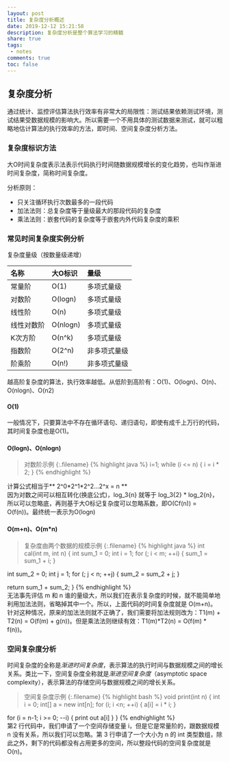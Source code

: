 ```yaml
---
layout: post
title: 复杂度分析概述
date: 2019-12-12 15:21:58
description: 复杂度分析是整个算法学习的精髓
share: true
tags:
 - notes
comments: true
toc: false
---
```


## 复杂度分析

通过统计、监控评估算法执行效率有非常大的局限性：测试结果依赖测试环境，测试结果受数据规模的影响大。所以需要一个不用具体的测试数据来测试，就可以粗略地估计算法的执行效率的方法，即时间、空间复杂度分析方法。

### 复杂度标识方法

大O时间复杂度表示法表示代码执行时间随数据规模增长的变化趋势，也叫作渐进时间复杂度，简称时间复杂度。  

分析原则：

* 只关注循环执行次数最多的一段代码
* 加法法则：总复杂度等于量级最大的那段代码的复杂度
* 乘法法则：嵌套代码的复杂度等于嵌套内外代码复杂度的乘积

### 常见时间复杂度实例分析

复杂度量级（按数量级递增）

|名称 | 大O标识| 量级|
|:------|:-------|:--|
|常量阶|O(1)|多项式量级|
|对数阶|O(logn)|多项式量级|
|线性阶|O(n)|多项式量级|
|线性对数阶|O(nlogn)|多项式量级|
|K次方阶|O(n^k)|多项式量级|
|指数阶|O(2^n)|非多项式量级|
|阶乘阶|O(n!)|非多项式量级|

越高阶复杂度的算法，执行效率越低。从低阶到高阶有：O(1)、O(logn)、O(n)、O(nlogn)、O(n2)

#### O(1)

一般情况下，只要算法中不存在循环语句、递归语句，即使有成千上万行的代码，其时间复杂度也是Ο(1)。

#### O(logn)、O(nlogn)

>对数阶示例
{:.filename}
{% highlight java %}
 i=1;
 while (i <= n)  {
   i = i * 2;
 }
{% endhighlight %}

计算公式相当于** 2^0\*2^1\*2^2...2^x = n **  
因为对数之间可以相互转化(换底公式)，log_3{n} 就等于 log_3{2} * log_2{n}，所以可以忽略底，再则基于大O标记复杂度可以忽略系数，即O(Cf(n)) = O(f(n))。最终统一表示为O(logn)

#### O(m+n)、O(m*n)

>复杂度由两个数据的规模示例
{:.filename}
{% highlight java %}
int cal(int m, int n) {
  int sum_1 = 0;
  int i = 1;
  for (; i < m; ++i) {
    sum_1 = sum_1 + i;
  }

  int sum_2 = 0;
  int j = 1;
  for (; j < n; ++j) {
    sum_2 = sum_2 + j;
  }

  return sum_1 + sum_2;
}
{% endhighlight %}  
无法事先评估 m 和 n 谁的量级大，所以我们在表示复杂度的时候，就不能简单地利用加法法则，省略掉其中一个。所以，上面代码的时间复杂度就是 O(m+n)。  
针对这种情况，原来的加法法则就不正确了，我们需要将加法规则改为：T1(m) + T2(n) = O(f(m) + g(n))。但是乘法法则继续有效：T1(m)*T2(n) = O(f(m) * f(n))。

### 空间复杂度分析

时间复杂度的全称是*渐进时间复杂度*，表示算法的执行时间与数据规模之间的增长关系。类比一下，空间复杂度全称就是*渐进空间复杂度*（asymptotic space complexity），表示算法的存储空间与数据规模之间的增长关系。

>空间复杂度示例
{:.filename}
{% highlight bash %}
void print(int n) {
  int i = 0;
  int[] a = new int[n];
  for (i; i <n; ++i) {
    a[i] = i * i;
  }

  for (i = n-1; i >= 0; --i) {
    print out a[i]
  }
}
{% endhighlight %}  
 第2 行代码中，我们申请了一个空间存储变量 i，但是它是常量阶的，跟数据规模 n 没有关系，所以我们可以忽略。第 3 行申请了一个大小为 n 的 int 类型数组，除此之外，剩下的代码都没有占用更多的空间，所以整段代码的空间复杂度就是 O(n)。